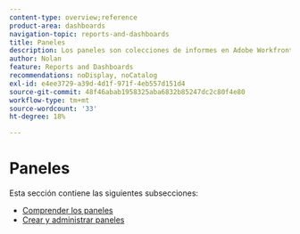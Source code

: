 ```yaml
---
content-type: overview;reference
product-area: dashboards
navigation-topic: reports-and-dashboards
title: Paneles
description: Los paneles son colecciones de informes en Adobe Workfront. Revise estas áreas para comprender mejor los paneles de Workfront.
author: Nolan
feature: Reports and Dashboards
recommendations: noDisplay, noCatalog
exl-id: e4ee3729-a39d-4d1f-971f-4eb557d151d4
source-git-commit: 48f46abab1958325aba6832b85247dc2c80f4e80
workflow-type: tm+mt
source-wordcount: '33'
ht-degree: 18%

---
```


# Paneles

Esta sección contiene las siguientes subsecciones:

* [Comprender los paneles](../../reports-and-dashboards/dashboards/understanding-dashboards/understand-dashboards.md)
* [Crear y administrar paneles](../../reports-and-dashboards/dashboards/creating-and-managing-dashboards/create-and-manage-dashboards.md)
